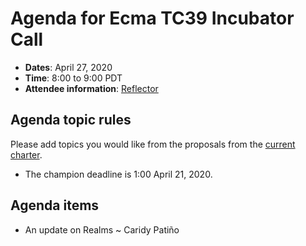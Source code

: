 
# Agenda for Ecma TC39 Incubator Call

- **Dates**: April 27, 2020
- **Time**: 8:00 to 9:00 PDT
- **Attendee information**: [Reflector](https://github.com/tc39/Reflector/issues/285)

## Agenda topic rules

Please add topics you would like from the proposals from the [current charter](https://github.com/tc39/incubator-agendas/issues/2).

- The champion deadline is 1:00 April 21, 2020.

## Agenda items

* An update on Realms ~ Caridy Patiño
